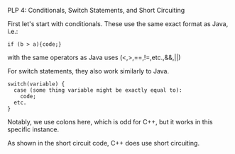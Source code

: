 PLP 4: Conditionals, Switch Statements, and Short Circuiting

First let's start with conditionals.
These use the same exact format as Java, i.e.:

`if (b > a){code;}`

with the same operators as Java uses (<,>,==,!=,etc.,&&,||)

For switch statements, they also work similarly to Java.
```
switch(variable) {
  case (some thing variable might be exactly equal to):
    code;
  etc.
}
```
Notably, we use colons here, which is odd for C++, but it works in this specific instance.

As shown in the short circuit code, C++ does use short circuiting.
